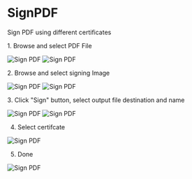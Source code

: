 # SignPDF
Sign PDF using different certificates

1․ Browse and select PDF File

![Sign PDF](https://i.imgur.com/cNMAZlA.png)
![Sign PDF](https://i.imgur.com/dIMti5s.png)

2․ Browse and select signing Image

![Sign PDF](https://imgur.com/BXrTGtI.png)
![Sign PDF](https://imgur.com/NIwcvUq.png)

3․ Click "Sign" button, select output file destination and name 

![Sign PDF](https://imgur.com/gJzqlfF.png)
![Sign PDF](https://imgur.com/jH412K9.png)

4. Select certifcate

![Sign PDF](https://imgur.com/UONFZ1z.png)

5. Done

![Sign PDF](https://imgur.com/YuPdkBt.png)
